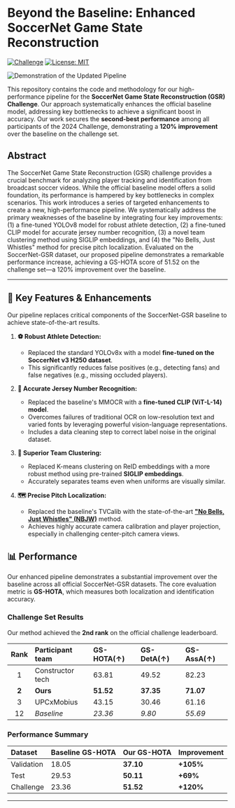 # Beyond the Baseline: Enhanced SoccerNet Game State Reconstruction

<!-- [![Paper](https://img.shields.io/badge/paper-PDF-red)](./BTB.pdf) -->
[![Challenge](https://img.shields.io/badge/SoccerNet-GSR%20Challenge-blue)](https://github.com/SoccerNet/sn-gamestate/tree/main)
[![License: MIT](https://img.shields.io/badge/License-MIT-yellow.svg)](https://opensource.org/licenses/MIT)

![Demonstration of the Updated Pipeline](assets/demo.gif)


This repository contains the code and methodology for our high-performance pipeline for the **SoccerNet Game State Reconstruction (GSR) Challenge**. Our approach systematically enhances the official baseline model, addressing key bottlenecks to achieve a significant boost in accuracy. Our work secures the **second-best performance** among all participants of the 2024 Challenge, demonstrating a **120% improvement** over the baseline on the challenge set.

## Abstract

The SoccerNet Game State Reconstruction (GSR) challenge provides a crucial benchmark for analyzing player tracking and identification from broadcast soccer videos. While the official baseline model offers a solid foundation, its performance is hampered by key bottlenecks in complex scenarios. This work introduces a series of targeted enhancements to create a new, high-performance pipeline. We systematically address the primary weaknesses of the baseline by integrating four key improvements: (1) a fine-tuned YOLOv8 model for robust athlete detection, (2) a fine-tuned CLIP model for accurate jersey number recognition, (3) a novel team clustering method using SIGLIP embeddings, and (4) the "No Bells, Just Whistles" method for precise pitch localization. Evaluated on the SoccerNet-GSR dataset, our proposed pipeline demonstrates a remarkable performance increase, achieving a GS-HOTA score of 51.52 on the challenge set—a 120% improvement over the baseline.

---

## 🚀 Key Features & Enhancements

Our pipeline replaces critical components of the SoccerNet-GSR baseline to achieve state-of-the-art results.

1.  **⚽ Robust Athlete Detection:**
    * Replaced the standard YOLOv8x with a model **fine-tuned on the SoccerNet v3 H250 dataset**.
    * This significantly reduces false positives (e.g., detecting fans) and false negatives (e.g., missing occluded players).

2.  **🔢 Accurate Jersey Number Recognition:**
    * Replaced the baseline's MMOCR with a **fine-tuned CLIP (ViT-L-14) model**.
    * Overcomes failures of traditional OCR on low-resolution text and varied fonts by leveraging powerful vision-language representations.
    * Includes a data cleaning step to correct label noise in the original dataset.

3.  **👕 Superior Team Clustering:**
    * Replaced K-means clustering on ReID embeddings with a more robust method using pre-trained **SIGLIP embeddings**.
    * Accurately separates teams even when uniforms are visually similar.

4.  **🗺️ Precise Pitch Localization:**
    * Replaced the baseline's TVCalib with the state-of-the-art [**"No Bells, Just Whistles" (NBJW)**](https://github.com/mguti97/No-Bells-Just-Whistles) method.
    * Achieves highly accurate camera calibration and player projection, especially in challenging center-pitch camera views.

## 📊 Performance

Our enhanced pipeline demonstrates a substantial improvement over the baseline across all official SoccerNet-GSR datasets. The core evaluation metric is **GS-HOTA**, which measures both localization and identification accuracy.

### Challenge Set Results

Our method achieved the **2nd rank** on the official challenge leaderboard.

| Rank | Participant team   | GS-HOTA(↑) | GS-DetA(↑) | GS-AssA(↑) |
|:----:|:-------------------|:-----------|:-----------|:-----------|
| 1    | Constructor tech   | 63.81      | 49.52      | 82.23      |
| **2**| **Ours** | **51.52** | **37.35** | **71.07** |
| 3    | UPCxMobius         | 43.15      | 30.46      | 61.16      |
| 12   | *Baseline* | *23.36* | *9.80* | *55.69* |

### Performance Summary

| Dataset   | Baseline GS-HOTA | Our GS-HOTA | Improvement |
|:----------|:-----------------|:------------|:------------|
| Validation| 18.05            | **37.10** | **+105%** |
| Test      | 29.53            | **50.11** | **+69%** |
| Challenge | 23.36            | **51.52** | **+120%** |

---
<!--
## 📄 Citation

If you use this work, please cite our paper:

```bibtex
@inproceedings{your-name-2024-btb,
    title={Beyond the Baseline: A Novel Approach for Enhanced Accuracy in SoccerNet Game State Reconstruction},
    author={Anonymous},
    booktitle={Proceedings of the ...},
    year={2024}
}
```
-->

